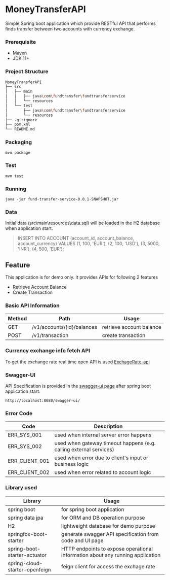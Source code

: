 # MoneyTransferAPI
Simple Spring boot application which provide RESTful API that performs finds transfer between two accounts with currency exchange.

### Prerequisite
- Maven
- JDK 11+
### Project Structure
```bash
MoneyTransferAPI
├── src
│   ├── main
│   │   ├── java\com\fundtransfer\fundtransferservice
│   │   └── resources
│   └── test
│       ├── java\com\fundtransfer\fundtransferservice
│       └── resources
├── .gitignore
├── pom.xml
└── README.md
```
### Packaging
```
mvn package
```
### Test
```
mvn test
```
### Running
```
java -jar fund-transfer-service-0.0.1-SNAPSHOT.jar
```
### Data
Initial data (src\main\resources\data.sql) will be loaded in the H2 database when application start.
> INSERT INTO ACCOUNT (account_id, account_balance, account_currency) VALUES
>(1, 100, 'EUR'),
>(2, 100, 'USD'),
>(3, 5000, 'INR'),
>(4, 500, 'EUR');
## Feature
This application is for demo only. It provides APIs for following 2 features
- Retrieve Account Balance
- Create Transaction
### Basic API Information
| Method | Path | Usage |
| --- | --- | --- |
| GET | /v1/accounts/{id}/balances | retrieve account balance |
| POST | /v1/transaction | create transaction |

### Currency exchange info fetch API
To get the exchange rate real time open API is used  [ExchageRate-api](https://www.exchangerate-api.com/docs/free)


### Swagger-UI
API Specification is provided in the [swagger-ui page](http://localhost:8080/swagger-ui/) after spring boot application start.
```
http://localhost:8080/swagger-ui/
```
### Error Code
| Code | Description |
| --- | --- |
| ERR_SYS_001 | used when internal server error happens |
| ERR_SYS_002 | used when gateway timeout happens (e.g. calling external services) |
| ERR_CLIENT_001 | used when error due to client's input or business logic |
| ERR_CLIENT_002 | used when error related to account logic |

### Library used
| Library | Usage                                                     |
| --- |-----------------------------------------------------------|
| spring boot | for spring boot application                               |
| spring data jpa | for ORM and DB operation purpose                          |
| H2 | lightweight database for demo purpose                     |
| springfox-boot-starter| generate swagger API specification from code and UI page  |
| spring-boot-starter-actuator |  HTTP endpoints to expose operational information about any running application     |
| spring-cloud-starter-openfeign | feign client for access the exchage rate                  |

